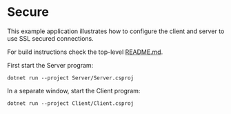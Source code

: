 # Secure

This example application illustrates how to configure the client and server to use SSL secured connections.

For build instructions check the top-level [README.md](../../README.md).

First start the Server program:

```shell
dotnet run --project Server/Server.csproj
```

In a separate window, start the Client program:

```shell
dotnet run --project Client/Client.csproj
```

